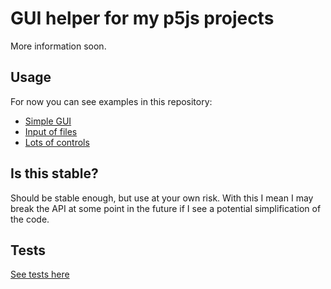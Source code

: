 # GUI helper for my p5js projects

More information soon. 

## Usage

For now you can see examples in this repository:

- [Simple GUI](../../crazy/)
- [Input of files](../../divide/)
- [Lots of controls](../../blot-painting/)

## Is this stable?

Should be stable enough, but use at your own risk. With this I mean I may break the API at some point in the future if I see a potential simplification of the code.

## Tests

[See tests here](tests/tests.html)